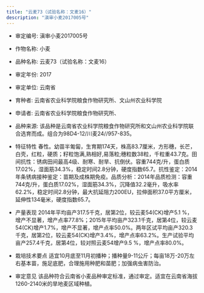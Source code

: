 ```yaml
---
title: "云麦73（试验名称：文麦16）"
description: "滇审小麦2017005号"
---
```

* 审定编号:  滇审小麦2017005号

*  作物名称:  小麦

*  品种名称:  云麦73（试验名称：文麦16）

*  审定年份:  2017

*  审定单位:  云南省

* 育种者:  云南省农业科学院粮食作物研究所、文山州农业科学院

*  申请者:  云南省农业科学院粮食作物研究所、

*  品种来源:  该品种是云南省农业科学院粮食作物研究所和文山州农业科学院联合选育而成。组合为98D4-12/川麦24//957-835。

*  特征特性
春性。幼苗半匍匐，生育期174天，株高83.7厘米，方形穗，长芒，白壳，红粒，硬质；籽粒饱满,熟相好,易落粒;穗粒数38粒，千粒重43.7克。田间抗性：锈病田间最高4级、耐寒、耐旱、抗倒伏。容重744克/升，蛋白质17.02%，湿面筋34.3%，稳定时间2.8分钟，硬度指数65.7。抗性鉴定：2014年条锈病接种鉴定：苗期及成株期免疫。品质分析：2014年品质检测：容重744克/升，蛋白质17.02%，湿面筋34.3%，沉降值32.2毫升，吸水率62.2%，稳定时间2.8分钟，最大抗延阻力200EU，拉伸面积37.0平方厘米，延伸性134毫米，硬度指数65.7。

*  产量表现
2014年平均亩产317.5千克，居第2位，较云麦54(CK)增产5.1 %，增产不显著，增产点率77.8%；2015年平均亩产323.1千克，居第4位，较云麦54(CK)增产1.7%，增产不显著，增产点率50.0%。两年区试平均亩产320.3千克，居第2位，较云麦54(CK)增产3.4%，增产点率63.2%。生产试验平均亩产257.4千克，居第4位，较对照云麦54增产9.5 %，增产点率80.0%。

*  栽培技术要点
适宜10月底至11月初播种；播种量9-11公斤；每亩18万-20万左右基本苗，施足底肥，合理施用种肥和苗肥；加强病虫害防治。

*  审定意见
该品种符合云南省小麦品种审定标准，通过审定。适宜在云南省海拔1260-2140米的旱地麦区域种植。
